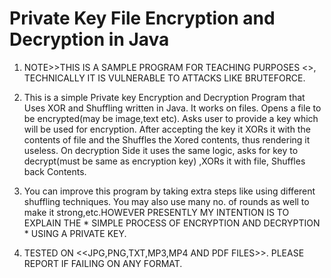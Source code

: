 # Private Key File Encryption and Decryption in Java

1. NOTE>>THIS IS A SAMPLE PROGRAM FOR TEACHING PURPOSES <<NEVER EVER USE IT FOR REAL LIFE CRYPTOGRAPHY>>, TECHNICALLY IT IS VULNERABLE TO ATTACKS LIKE BRUTEFORCE.

2. This is a simple Private key Encryption and Decryption Program that Uses XOR and Shuffling written in Java.
It works on files. Opens a file to be encrypted(may be image,text etc). Asks user to provide a key which will be used for encryption. After accepting the key it XORs it with the contents of file and the Shuffles the Xored contents, thus rendering it useless. On decryption Side it uses the same logic, asks for key to decrypt(must be same as encryption key) ,XORs it with file, Shuffles back Contents. 

3. You can improve this program by taking extra steps like using different shuffling techniques. You may also use many no. of rounds as well to make it strong,etc.HOWEVER PRESENTLY MY INTENTION IS TO EXPLAIN THE  * SIMPLE PROCESS OF ENCRYPTION AND DECRYPTION * USING A PRIVATE KEY.

4. TESTED ON <<JPG,PNG,TXT,MP3,MP4 AND PDF FILES>>. PLEASE REPORT IF FAILING ON ANY FORMAT.

